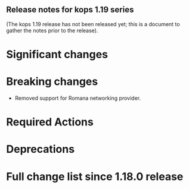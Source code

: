 ## Release notes for kops 1.19 series

(The kops 1.19 release has not been released yet; this is a document to gather the notes prior to the release).

# Significant changes

# Breaking changes

* Removed support for Romana networking provider.

# Required Actions

# Deprecations

# Full change list since 1.18.0 release
